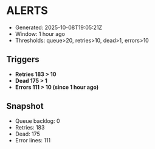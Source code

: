 # ALERTS

- Generated: 2025-10-08T19:05:21Z
- Window: 1 hour ago
- Thresholds: queue>20, retries>10, dead>1, errors>10

## Triggers
- **Retries 183 > 10**
- **Dead 175 > 1**
- **Errors 111 > 10 (since 1 hour ago)**

## Snapshot
- Queue backlog: 0
- Retries: 183
- Dead: 175
- Error lines: 111
